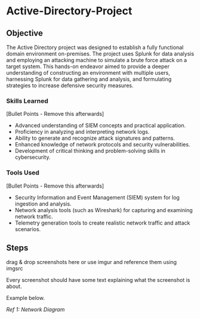 # Active-Directory-Project

## Objective

The Active Directory project was designed to establish a fully functional domain environment on-premises. The project uses Splunk for data analysis and employing an attacking machine to simulate a brute force attack on a target system. This hands-on endeavor aimed to provide a deeper understanding of constructing an environment with multiple users, harnessing Splunk for data gathering and analysis, and formulating strategies to increase defensive security measures.


### Skills Learned
[Bullet Points - Remove this afterwards]

- Advanced understanding of SIEM concepts and practical application.
- Proficiency in analyzing and interpreting network logs.
- Ability to generate and recognize attack signatures and patterns.
- Enhanced knowledge of network protocols and security vulnerabilities.
- Development of critical thinking and problem-solving skills in cybersecurity.

### Tools Used
[Bullet Points - Remove this afterwards]

- Security Information and Event Management (SIEM) system for log ingestion and analysis.
- Network analysis tools (such as Wireshark) for capturing and examining network traffic.
- Telemetry generation tools to create realistic network traffic and attack scenarios.

## Steps
drag & drop screenshots here or use imgur and reference them using imgsrc

Every screenshot should have some text explaining what the screenshot is about.

Example below.

*Ref 1: Network Diagram*
